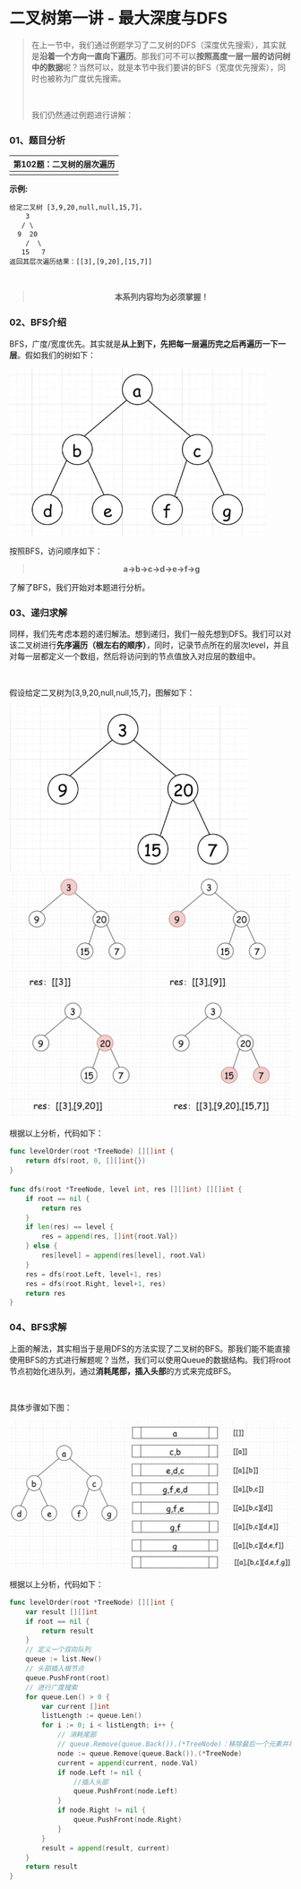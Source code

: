 # 二叉树第一讲 - 最大深度与DFS

> 在上一节中，我们通过例题学习了二叉树的DFS（深度优先搜索），其实就是**沿着一个方向一直向下遍历**。那我们可不可以**按照高度一层一层的访问树中的数据**呢？当然可以，就是本节中我们要讲的BFS（宽度优先搜索），同时也被称为广度优先搜索。
>
> <br/>
>
> 我们仍然通过例题进行讲解：

### 01、题目分析

| 第102题：二叉树的层次遍历 |
| ------------------------- |
|                           |

**示例:**

```
给定二叉树 [3,9,20,null,null,15,7]，
    3   
   / \  
  9  20    
    /  \  
   15   7
返回其层次遍历结果：[[3],[9,20],[15,7]]
```

<br/>

><center><b> 本系列内容均为必须掌握！ </b></center>

### 02、BFS介绍

BFS，广度/宽度优先。其实就是**从上到下，先把每一层遍历完之后再遍历一下一层**。假如我们的树如下：

<img src="402/1.jpg" alt="img" style="zoom: 67%;" />

按照BFS，访问顺序如下：

><center><b>a->b->c->d->e->f->g </b></center>

了解了BFS，我们开始对本题进行分析。

### 03、递归求解

同样，我们先考虑本题的递归解法。想到递归，我们一般先想到DFS。我们可以对该二叉树进行**先序遍历（根左右的顺序）**，同时，记录节点所在的层次level，并且对每一层都定义一个数组，然后将访问到的节点值放入对应层的数组中。

<br/>

假设给定二叉树为[3,9,20,null,null,15,7]，图解如下：

<img src="402/2.jpg" alt="img" style="zoom: 67%;" />

<img src="402/3.jpeg" alt="img" style="zoom: 50%;" />

根据以上分析，代码如下：

```go
func levelOrder(root *TreeNode) [][]int {
    return dfs(root, 0, [][]int{})
}

func dfs(root *TreeNode, level int, res [][]int) [][]int {
	if root == nil {
		return res
	}
	if len(res) == level {
		res = append(res, []int{root.Val})
	} else {
		res[level] = append(res[level], root.Val)
	}
	res = dfs(root.Left, level+1, res)
	res = dfs(root.Right, level+1, res)
    return res
}
```

### 04、BFS求解

上面的解法，其实相当于是用DFS的方法实现了二叉树的BFS。那我们能不能直接使用BFS的方式进行解题呢？当然，我们可以使用Queue的数据结构。我们将root节点初始化进队列，通过**消耗尾部，插入头部**的方式来完成BFS。

<br/>

具体步骤如下图：

<img src="402/4.jpg" alt="img" style="zoom: 67%;" />

根据以上分析，代码如下：

```go
func levelOrder(root *TreeNode) [][]int {
	var result [][]int
	if root == nil {
		return result
	}
    // 定义一个双向队列
	queue := list.New()
    // 头部插入根节点
	queue.PushFront(root)
    // 进行广度搜索
	for queue.Len() > 0 {
		var current []int
		listLength := queue.Len()
		for i := 0; i < listLength; i++ {
		    // 消耗尾部
            // queue.Remove(queue.Back()).(*TreeNode)：移除最后一个元素并将其转化为TreeNode类型
			node := queue.Remove(queue.Back()).(*TreeNode)
			current = append(current, node.Val)
			if node.Left != nil {
			    //插入头部
				queue.PushFront(node.Left)
			}
			if node.Right != nil {
				queue.PushFront(node.Right)
			}
		}
		result = append(result, current)
	}
	return result
}
```

